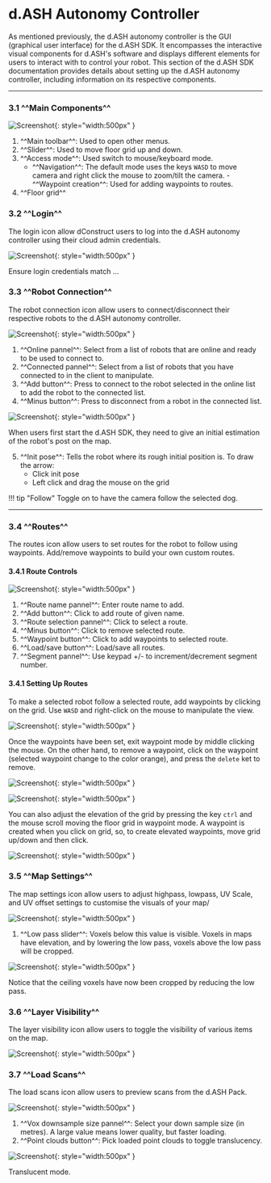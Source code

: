 # d.ASH Autonomy Controller

As mentioned previously, the d.ASH autonomy controller is the GUI (graphical user interface) for the d.ASH SDK. It encompasses the interactive visual components for d.ASH's software and displays different elements for users to interact with to control your robot. This section of the d.ASH SDK documentation provides details about setting up the d.ASH autonomy controller, including information on its respective components.

---
### 3.1 ^^Main Components^^

![Screenshot](img/main.png){: style="width:500px" }

1. ^^Main toolbar^^: Used to open other menus.
2. ^^Slider^^: Used to move floor grid up and down.
3. ^^Access mode^^: Used switch to mouse/keyboard mode.
      - ^^Navigation^^: The default mode uses the keys `WASD` to move camera and right click the mouse to zoom/tilt the camera. 
       - ^^Waypoint creation^^: Used for adding waypoints to routes.
4. ^^Floor grid^^

### 3.2 ^^Login^^

The login icon allow dConstruct users to log into the d.ASH autonomy controller using their cloud admin credentials.


![Screenshot](img/login.png#center){: style="width:500px" }

Ensure login credentials match ...

### 3.3 ^^Robot Connection^^

The robot connection icon allow users to connect/disconnect their respective robots to the d.ASH autonomy controller. 

![Screenshot](img/robot-connect.png#center){: style="width:500px" }

1. ^^Online pannel^^: Select from a list of robots that are online and ready to be used to connect to.
2. ^^Connected pannel^^: Select from a list of robots that you have connected to in the client to manipulate.
3. ^^Add button^^: Press to connect to the robot selected in the online list to add the robot to the connected list.
4. ^^Minus button^^: Press to disconnect from a robot in the connected list.

![Screenshot](img/init.png#center){: style="width:500px" }

When users first start the d.ASH SDK, they need to give an initial estimation of the robot's post on the map.

5. ^^Init pose^^: Tells the robot where its rough initial position is. To draw the arrow: 
      - Click init pose
      - Left click and drag the mouse on the grid

!!! tip "Follow"
      Toggle on to have the camera follow the selected dog.

---

### 3.4 ^^Routes^^

The routes icon allow users to set routes for the robot to follow using waypoints. Add/remove waypoints to build your own custom routes.

#### 3.4.1 Route Controls

![Screenshot](img/routes.png#center){: style="width:500px" }

1. ^^Route name pannel^^: Enter route name to add.
2. ^^Add button^^: Click to add route of given name.
3. ^^Route selection pannel^^: Click to select a route.
4. ^^Minus button^^: Click to remove selected route.
5. ^^Waypoint button^^: Click to add waypoints to selected route.
6. ^^Load/save button^^: Load/save all routes.
7. ^^Segment pannel^^: Use keypad +/- to increment/decrement segment number.

#### 3.4.1 Setting Up Routes

To make a selected robot follow a selected route, add waypoints by clicking on the grid. Use `WASD` and right-click on the mouse to manipulate the view.

![Screenshot](img/waypoint-1.png#center){: style="width:500px" }


Once the waypoints have been set, exit waypoint mode by middle clicking the mouse. On the other hand, to remove a waypoint, click on the waypoint (selected waypoint change to the color orange), and press the `delete` ket to remove.

![Screenshot](img/waypoint-2.png#center){: style="width:500px" }

![Screenshot](img/waypoint-3.png#center){: style="width:500px" }

You can also adjust the elevation of the grid by pressing the key `ctrl` and the mouse scroll moving the floor grid in waypoint mode. A waypoint is created when you click on grid, so, to create elevated waypoints, move grid up/down and then click.

![Screenshot](img/waypoint-4.png#center){: style="width:500px" }


### 3.5 ^^Map Settings^^

The map settings icon allow users to adjust highpass, lowpass, UV Scale, and UV offset settings to customise the visuals of your map/

![Screenshot](img/map.png#center){: style="width:500px" }

1. ^^Low pass slider^^: Voxels below this value is visible. Voxels in maps have elevation, and by lowering the low pass, voxels above the low pass will be cropped.

![Screenshot](img/map-2.png#center){: style="width:500px" }

Notice that the ceiling voxels have now been cropped by reducing the low pass.

### 3.6 ^^Layer Visibility^^

The layer visibility icon allow users to toggle the visibility of various items on the map.

![Screenshot](img/layer.png#center){: style="width:500px" }

### 3.7 ^^Load Scans^^

The load scans icon allow users to preview scans from the d.ASH Pack.

![Screenshot](img/load-scan.png#center){: style="width:500px" }

1. ^^Vox downsample size pannel^^: Select your down sample size (in metres). A large value means lower quality, but faster loading.
2. ^^Point clouds button^^: Pick loaded point clouds to toggle translucency.

![Screenshot](img/load-scan-2.png#center){: style="width:500px" }

Translucent mode.
